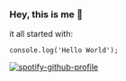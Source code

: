 ### Hey, this is me 👋

it all started with:
```
console.log('Hello World');
```
<!--
**sholgado/sholgado** is a ✨ _special_ ✨ repository because its `README.md` (this file) appears on your GitHub profile.

Here are some ideas to get you started:

- 🔭 I’m currently working on ...
- 🌱 I’m currently learning ...
- 👯 I’m looking to collaborate on ...
- 🤔 I’m looking for help with ...
- 💬 Ask me about ...
- 📫 How to reach me: ...
- 😄 Pronouns: ...
- ⚡ Fun fact: ...
-->
[![spotify-github-profile](https://spotify-github-profile.vercel.app/api/view?uid=dzg0zy1nqj419mjm4wikbdvtm&cover_image=true&theme=novatorem&bar_color=2bd466&bar_color_cover=false)](https://github.com/kittinan/spotify-github-profile)
